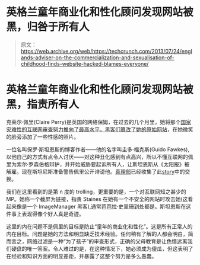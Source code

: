 # 英格兰童年商业化和性化顾问发现网站被黑，归咎于所有人

> 原文：<https://web.archive.org/web/https://techcrunch.com/2013/07/24/englands-adviser-on-the-commercialization-and-sexualisation-of-childhood-finds-website-hacked-blames-everyone/>

# 英格兰童年商业化和性化顾问发现网站被黑，指责所有人

克莱尔·佩里(Claire Perry)是英国的网络保姆，在过去的几个月里，她将那个[国家灾难性的互联网审查努力推向了最高水平。](https://web.archive.org/web/20221006150501/https://beta.techcrunch.com/2013/07/22/drool-britannia-why-the-uk-anti-porn-laws-are-ridiculous-and-it-matters-that-theyre-overturned/)[黑客们篡改了她的原始网站](https://web.archive.org/web/20221006150501/http://order-order.com/2013/07/23/claire-perrys-website-hacked-by-porn-prankers/)，在她微笑的脸旁添加了一些性感的照片。

一位名叫保罗·斯坦恩斯的博客作者——他的名字叫圭多·福克斯(Guido Fawkes),以他自己的方式有点令人讨厌——对这种丑化感到有点高兴，所以不懂互联网的佩里为索尔·罗森伯格辩护，并开始威胁要起诉所有人，让斯坦恩斯从《太阳报》被解雇。现在斯坦尼斯准备警告佩里公开诽谤他。[真理部](https://web.archive.org/web/20221006150501/http://www.ministryoftruth.me.uk/2013/07/24/cameron-porn-advisors-website-hacked-threatenslibels-blogger/)已经收集了此[story](https://web.archive.org/web/20221006150501/https://storify.com/Unity_MoT/claire-perry-vs-guido)中的交换。

我们在这里看到的是第 n 度的 trolling，更重要的是，一个对互联网知之甚少的 MP。她称一个截屏为链接，指责 Staines 在她有一个不安全的网站时攻击她(这看起来像是一个 ImageManager 黑客),通常芭芭拉·史翠珊到处都是。斯坦恩斯在这件事上表现得像个好人真是奇迹。

这里的内在问题不是佩里的目标是防止“童年的商业化和性化”。这是所有正常人的内在目标。问题是她的方法和明显缺乏技术经验。任何稍有了解的人都会明白，简而言之，网络过滤是一种“为了孩子”的审查形式，正确的父母教育是让色情远离我们硬盘的唯一答案。令人难过的是，在这种情况下，她必须成为傻瓜，但这表明了在经验和知识方面的明显差距，并暴露了这整个努力是多么愚蠢。